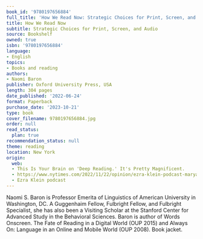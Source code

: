 ```yaml
---
book_id: '9780197656884'
full_title: 'How We Read Now: Strategic Choices for Print, Screen, and Audio'
title: How We Read Now
subtitle: Strategic Choices for Print, Screen, and Audio
source: Bookshelf
owned: true
isbn: '9780197656884'
language:
- English
topics:
- Books and reading
authors:
- Naomi Baron
publisher: Oxford University Press, USA
length: 304 pages
date_published: '2022-06-24'
format: Paperback
purchase_date: '2023-10-21'
type: book
cover_filename: 9780197656884.jpg
order: null
read_status:
  plan: true
recommendation_status: null
theme: reading
location: New York
origin:
  web:
  - This Is Your Brain on 'Deep Reading.' It's Pretty Magnificent.
  - https://www.nytimes.com/2022/11/22/opinion/ezra-klein-podcast-maryanne-wolf.html
  - Ezra Klein podcast
---
```

Naomi S. Baron is Professor Emerita of Linguistics of American University in Washington, DC. A Guggenhaim Fellow, Fulbright Fellow, and Fulbright Specialist, she has also been a Visiting Scholar at the Stanford Center for Advanced Study in the Behavioral Sciences. Baron is author of Words Onscreen. The Fate of Reading in a Digital World (OUP 2015) and Always On: Language in an Online and Mobile World (OUP 2008). Book jacket.
